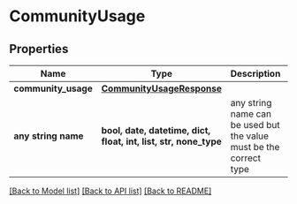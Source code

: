# CommunityUsage


## Properties
Name | Type | Description | Notes
------------ | ------------- | ------------- | -------------
**community_usage** | [**CommunityUsageResponse**](CommunityUsageResponse.md) |  | [optional] 
**any string name** | **bool, date, datetime, dict, float, int, list, str, none_type** | any string name can be used but the value must be the correct type | [optional]

[[Back to Model list]](../README.md#documentation-for-models) [[Back to API list]](../README.md#documentation-for-api-endpoints) [[Back to README]](../README.md)


